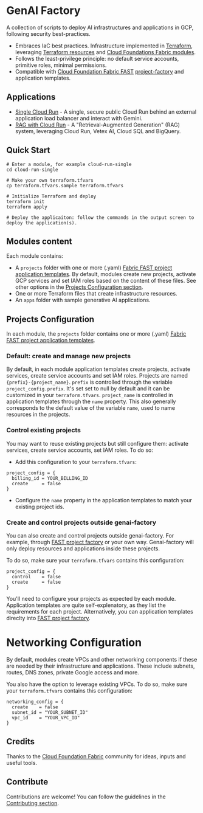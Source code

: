 # GenAI Factory

A collection of scripts to deploy AI infrastructures and applications in GCP, following security best-practices.

- Embraces IaC best practices. Infrastructure implemented in [Terraform](https://developer.hashicorp.com/terraform), leveraging [Terraform resources](https://registry.terraform.io/providers/hashicorp/google/latest/docs) and [Cloud Foundations Fabric modules](https://github.com/GoogleCloudPlatform/cloud-foundation-fabric/tree/master/modules).
- Follows the least-privilege principle: no default service accounts, primitive roles, minimal permissions.
- Compatible with [Cloud Foundation Fabric FAST](https://github.com/GoogleCloudPlatform/cloud-foundation-fabric) [project-factory](https://github.com/GoogleCloudPlatform/cloud-foundation-fabric/tree/master/modules/project-factory) and application templates.

## Applications

- [Single Cloud Run](./cloud-run-single/README.md) - A single, secure public Cloud Run behind an external application load balancer and interact with Gemini.
- [RAG with Cloud Run](./cloud-run-single/README.md) - A "Retrieval-Augmented Generation" (RAG) system, leveraging Cloud Run, Vetex AI, Cloud SQL and BigQuery.

## Quick Start

```shell
# Enter a module, for example cloud-run-single
cd cloud-run-single

# Make your own terraform.tfvars
cp terraform.tfvars.sample terraform.tfvars

# Initialize Terraform and deploy
terraform init
terraform apply

# Deploy the applicaiton: follow the commands in the output screen to deploy the application(s).
```

## Modules content

Each module contains:

- A `projects` folder with one or more (.yaml) [Fabric FAST project application templates](https://github.com/GoogleCloudPlatform/cloud-foundation-fabric/tree/master/modules/project-factory). By default, modules create new projects, activate GCP services and set IAM roles based on the content of these files. See other options in the [Projects Configuration section](#projects-configuration).
- One or more Terraform files that create infrastructure resources.
- An `apps` folder with sample generative AI applications.

## Projects Configuration

In each module, the `projects` folder contains one or more (.yaml) [Fabric FAST project application templates](https://github.com/GoogleCloudPlatform/cloud-foundation-fabric/tree/master/modules/project-factory).

### Default: create and manage new projects

By default, in each module application templates create projects, activate services, create service accounts and set IAM roles.
Projects are named `{prefix}-{project_name}`. `prefix` is controlled through the variable `project_config.prefix`. It's set set to null by default and it can be customized in your `terraform.tfvars`. `project_name` is controlled in application templates through the `name` property. This also generally corresponds to the default value of the variable `name`, used to name resources in the projects.

### Control existing projects

You may want to reuse existing projects but still configure them: activate services, create service accounts, set IAM roles. To do so:

- Add this configuration to your `terraform.tfvars`:

```hcl
project_config = {
  billing_id = YOUR_BILLING_ID
  create     = false
}
```

- Configure the `name` property in the application templates to match your existing project ids.

### Create and control projects outside genai-factory

You can also create and control projects outside genai-factory. For example, through [FAST project factory](https://github.com/GoogleCloudPlatform/cloud-foundation-fabric/tree/master/fast/stages/2-project-factory) or your own way. Genai-factory will only deploy resources and applications inside these projects.

To do so, make sure your `terraform.tfvars` contains this configuration:

```hcl
project_config = {
  control    = false
  create     = false
}
```

You'll need to configure your projects as expected by each module. Application templates are quite self-explenatory, as they list the requirements for each project. Alternatively, you can application templates direclty into [FAST project factory](https://github.com/GoogleCloudPlatform/cloud-foundation-fabric/tree/master/fast/stages/2-project-factory).

# Networking Configuration

By default, modules create VPCs and other networking components if these are needed by their infrastructure and applications.
These include subnets, routes, DNS zones, private Google access and more.

You also have the option to leverage existing VPCs. To do so, make sure your `terraform.tfvars` contains this configuration:

```hcl
networking_config = {
  create    = false
  subnet_id = "YOUR_SUBNET_ID"
  vpc_id    = "YOUR_VPC_ID"
}
```

## Credits

Thanks to the [Cloud Foundation Fabric](https://github.com/GoogleCloudPlatform/cloud-foundation-fabric) community for ideas, inputs and useful tools.

## Contribute

Contributions are welcome! You can follow the guidelines in the [Contributing section](./CONTRIBUTING.md).
